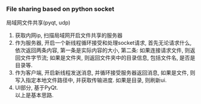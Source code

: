 ### File sharing based on python socket
局域网文件共享(pyqt, udp)
1. 获取内网ip, 扫描局域网开启文件共享的服务器
2. 作为服务器, 开启一个新线程循环接受和处理socket请求, 首先无论请求什么, 依次返回两条内容, 第一条是实际内容的大小, 第二条: 如果连接请求文件, 则返回文件字节流; 如果是文件夹, 则返回文件夹中的目录信息, 包括文件名, 是否是目录等.
3. 作为客户端, 开启新线程发送消息, 并循环接受服务器返回消息, 如果是文件, 则写入指定本地文件路径中, 并获取传输进度. 如果是目录, 则刷新ui.
4. UI部分, 基于PyQt.    
以上是基本思路.